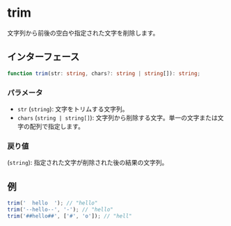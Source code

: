 # trim

文字列から前後の空白や指定された文字を削除します。

## インターフェース

```typescript
function trim(str: string, chars?: string | string[]): string;
```

### パラメータ

- `str` (`string`): 文字をトリムする文字列。
- `chars` (`string | string[]`): 文字列から削除する文字。単一の文字または文字の配列で指定します。

### 戻り値

(`string`): 指定された文字が削除された後の結果の文字列。

## 例

```typescript
trim('  hello  '); // "hello"
trim('--hello--', '-'); // "hello"
trim('##hello##', ['#', 'o']); // "hell"
```
